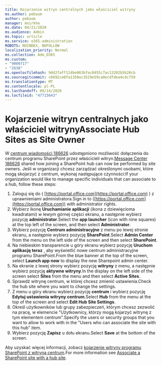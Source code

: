 ```yaml
---
title: Kojarzenie witryn centralnych jako właściciel witryny
ms.author: pebaum
author: pebaum
manager: mnirkhe
ms.date: 04/21/2020
ms.audience: Admin
ms.topic: article
ms.service: o365-administration
ROBOTS: NOINDEX, NOFOLLOW
localization_priority: Normal
ms.collection: Adm_O365
ms.custom:
- "9000717"
- "2638"
ms.openlocfilehash: 9dd2faff114be063bfac0455c7ac13202b5b20cb
ms.sourcegitcommit: c6692ce0fa1358ec3529e59ca0ecdfdea4cdc759
ms.translationtype: MT
ms.contentlocale: pl-PL
ms.lasthandoff: 09/14/2020
ms.locfileid: "47715643"
---
```

# <a name="associate-hub-sites-as-site-owner"></a><span data-ttu-id="94226-102">Kojarzenie witryn centralnych jako właściciel witryny</span><span class="sxs-lookup"><span data-stu-id="94226-102">Associate Hub Sites as Site Owner</span></span>

<span data-ttu-id="94226-103">W [centrum wiadomości 186626](https://admin.microsoft.com/Adminportal/Home?source=applauncher#/MessageCenter?id=MC186626) udostępniono możliwość dołączenia do centrum programu SharePoint przez właścicieli witryn.</span><span class="sxs-lookup"><span data-stu-id="94226-103">[Message Center 186626](https://admin.microsoft.com/Adminportal/Home?source=applauncher#/MessageCenter?id=MC186626) shared how joining a SharePoint hub can now be performed by site owners.</span></span> <span data-ttu-id="94226-104">Jeśli w organizacji chcesz zarządzać określonymi osobami, które mogą skojarzyć z centrum, wykonaj następujące czynności:</span><span class="sxs-lookup"><span data-stu-id="94226-104">If your organization would like to manage specific individuals that can associate to a hub, follow these steps:</span></span> 

1. <span data-ttu-id="94226-105">Zaloguj się do ( [https://portal.office.com](https://portal.office.com) ) z uprawnieniami administratora.</span><span class="sxs-lookup"><span data-stu-id="94226-105">Sign in to ([https://portal.office.com](https://portal.office.com)) with administrator rights.</span></span>
2. <span data-ttu-id="94226-106">Wybierz ikonę **Uruchamianie aplikacji** (ikona z dziewięcioma kwadratami) w lewym górnej części ekranu, a następnie wybierz pozycję **administrator**.</span><span class="sxs-lookup"><span data-stu-id="94226-106">Select the **app launcher** (icon with nine squares) at the top left of the screen, and then select **Administrator**.</span></span>
3. <span data-ttu-id="94226-107">Wybierz pozycję **Centrum administracyjne** z menu po lewej stronie ekranu, a następnie wybierz pozycję **SharePoint**.</span><span class="sxs-lookup"><span data-stu-id="94226-107">Select **Admin Center** from the menu on the left side of the screen and then select **SharePoint**.</span></span>
4. <span data-ttu-id="94226-108">Na niebieskim transparencie u góry ekranu wybierz pozycję **Uruchom aplikację teraz** , aby wyświetlić nowe centrum administracyjne programu SharePoint.</span><span class="sxs-lookup"><span data-stu-id="94226-108">From the blue banner at the top of the screen, select **Launch app now** to display the new Sharepoint admin center.</span></span>
5. <span data-ttu-id="94226-109">Na ekranie z lewej strony wybierz pozycję **witryny** z menu, a następnie wybierz pozycję **aktywne witryny**.</span><span class="sxs-lookup"><span data-stu-id="94226-109">In the display on the left side of the screen select **Sites** from the menu and then select **Active Sites**.</span></span>
6. <span data-ttu-id="94226-110">Sprawdź witrynę centrum, w której chcesz zmienić ustawienia.</span><span class="sxs-lookup"><span data-stu-id="94226-110">Check the hub site where you want to change the settings.</span></span>
7. <span data-ttu-id="94226-111">Z menu u góry ekranu wybierz pozycję **centrum** i wybierz pozycję **Edytuj ustawienia witryny centrum**.</span><span class="sxs-lookup"><span data-stu-id="94226-111">Select **Hub** from the menu at the top of the screen and select **Edit Hub Site Settings**.</span></span>
8. <span data-ttu-id="94226-112">Określ użytkowników lub grupy zabezpieczeń, którym chcesz zezwolić na pracę, w elemencie "Użytkownicy, którzy mogą kojarzyć witrynę z tym elementem centrum".</span><span class="sxs-lookup"><span data-stu-id="94226-112">Specify the users or security groups that you want to allow to work with in the "Users who can associate the site with this hub" item.</span></span>
9. <span data-ttu-id="94226-113">Wybierz pozycję **Zapisz** u dołu ekranu.</span><span class="sxs-lookup"><span data-stu-id="94226-113">Select **Save** at the bottom of the screen.</span></span>

<span data-ttu-id="94226-114">Aby uzyskać więcej informacji, zobacz [kojarzenie witryny programu SharePoint z witryną centrum](https://support.office.com/article/associate-a-sharepoint-site-with-a-hub-site-ae0009fd-af04-4d3d-917d-88edb43efc05).</span><span class="sxs-lookup"><span data-stu-id="94226-114">For more information see [Associate a SharePoint site with a hub site](https://support.office.com/article/associate-a-sharepoint-site-with-a-hub-site-ae0009fd-af04-4d3d-917d-88edb43efc05).</span></span> 
